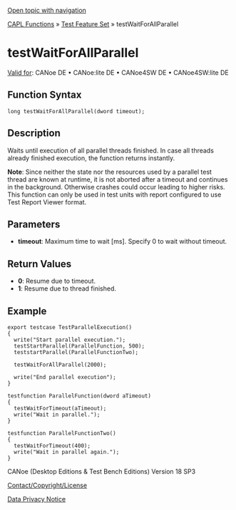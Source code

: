 [Open topic with navigation](../../../../../CANoeDEFamily.htm#Topics/CAPLFunctions/Test/Functions/CAPLfunctionTestWaitForAllParallel.md)

[CAPL Functions](../../CAPLfunctions.md) » [Test Feature Set](../CAPLfunctionsTFSOverview.md) » testWaitForAllParallel

# testWaitForAllParallel

[Valid for](../../../Shared/FeatureAvailability.md): CANoe DE • CANoe:lite DE • CANoe4SW DE • CANoe4SW:lite DE

## Function Syntax

```plaintext
long testWaitForAllParallel(dword timeout);
```

## Description

Waits until execution of all parallel threads finished. In case all threads already finished execution, the function returns instantly.

**Note**: Since neither the state nor the resources used by a parallel test thread are known at runtime, it is not aborted after a timeout and continues in the background. Otherwise crashes could occur leading to higher risks. This function can only be used in test units with report configured to use Test Report Viewer format.

## Parameters

- **timeout**: Maximum time to wait [ms]. Specify 0 to wait without timeout.

## Return Values

- **0**: Resume due to timeout.
- **1**: Resume due to thread finished.

## Example

```plaintext
export testcase TestParallelExecution()
{
  write("Start parallel execution.");
  testStartParallel(ParallelFunction, 500);
  teststartParallel(ParallelFunctionTwo);

  testWaitForAllParallel(2000);

  write("End parallel execution");
}

testfunction ParallelFunction(dword aTimeout)
{
  testWaitForTimeout(aTimeout);
  write("Wait in parallel.");
}

testfunction ParallelFunctionTwo()
{
  testWaitForTimeout(400);
  write("Wait in parallel again.");
}
```

CANoe (Desktop Editions & Test Bench Editions) Version 18 SP3

[Contact/Copyright/License](../../../Shared/ContactCopyrightLicense.md)

[Data Privacy Notice](https://www.vector.com/int/en/company/get-info/privacy-policy/)
